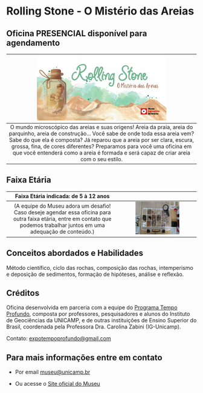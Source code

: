 # Rolling Stone - O Mistério das Areias

## Oficina PRESENCIAL disponível para agendamento

| <img src="rollingstone-banner.png" width="70%" height="70%"> |
|:-----:|
| O mundo microscópico das areias e suas origens! Areia da praia, areia do parquinho, areia de construção... Você sabe de onde toda essa areia vem? Sabe do que ela é composta? Já reparou que a areia por ser clara, escura, grossa, fina, de cores diferentes? Preparamos para você uma oficina em que você entenderá como a areia é formada e será capaz de criar areia com o seu estilo.|

## Faixa Etária

|Faixa Etária indicada: de 5 à 12 anos||
|:------:|:------:|
|(A equipe do Museu adora um desafio! Caso deseje agendar essa oficina para outra faixa etária, entre em contato que podemos trabalhar juntos em uma adequação de conteúdo.)|<img src="de237b4a-c1de-4b5f-a60f-48558d9d33de.jfif" width="60%" height="60%">|

## Conceitos abordados e Habilidades

Método científico, ciclo das rochas, composição das rochas, intemperismo e deposição de sedimentos, formação de hipóteses, análise e reflexão.

## Créditos

Oficina desenvolvida em parceria com a equipe do [Programa Tempo Profundo](http://www.tempoprofundo.com/), composta por professores, pesquisadores e alunos do Instituto de Geociências da UNICAMP, e de outras instituições de Ensino Superior do Brasil, coordenada pela Professora Dra. Carolina Zabini (IG-Unicamp).

Contato: expotempoprofundo@gmail.com

## Para mais informações entre em contato

* Por email museu@unicamp.br

* Ou acesse o [Site oficial do Museu](https://www.mc.unicamp.br/visite)
